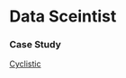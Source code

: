 # Data Sceintist

### Case Study
[Cyclistic](https://fernandocantu72.github.io/Google-Data-Analytics-Cyclistic-Case-Study/)

